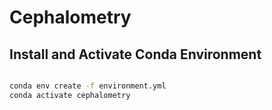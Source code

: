 # Cephalometry

## Install and Activate Conda Environment

```bash

conda env create -f environment.yml
conda activate cephalometry

```
